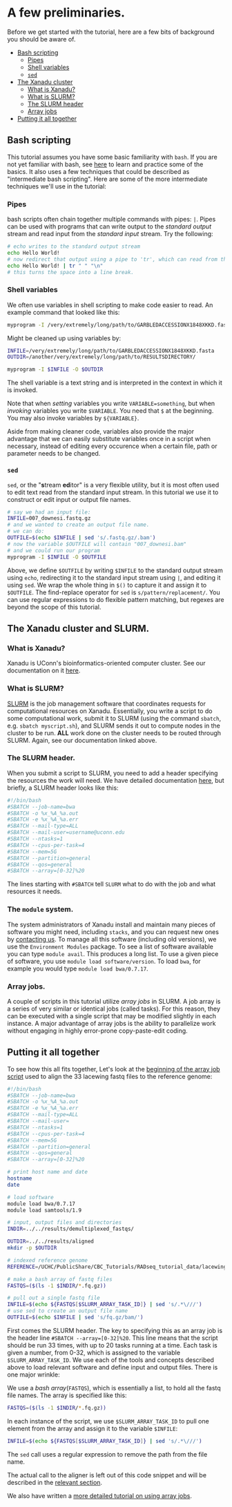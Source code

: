 # A few preliminaries. #

Before we get started with the tutorial, here are a few bits of background you should be aware of. 

- [Bash scripting](#bash-scripting)
  - [Pipes](#pipes)
  - [Shell variables](#shell-variables)
  - [`sed`](#sed)
- [The Xanadu cluster](#the-xanadu-cluster-and-slurm)
  - [What is Xanadu?](#what-is-xanadu)
  - [What is SLURM?](#what-is-slurm)
  - [The SLURM header](#the-slurm-header)
  - [Array jobs](#array-jobs)
- [Putting it all together](#putting-it-all-together)

## Bash scripting

This tutorial assumes you have some basic familiarity with `bash`. If you are not yet familiar with bash, see [here]() to learn and practice some of the basics. It also uses a few techniques that could be described as "intermediate bash scripting". Here are some of the more intermediate techniques we'll use in the tutorial:

### Pipes

bash scripts often chain together multiple commands with pipes: `|`. Pipes can be used with programs that can write output to the _standard output_ stream and read input from the _standard input_ stream. Try the following:

```bash
# echo writes to the standard output stream
echo Hello World!
# now redirect that output using a pipe to 'tr', which can read from the standard input and edit text
echo Hello World! | tr " " "\n"
# this turns the space into a line break. 
```
### Shell variables

We often use variables in shell scripting to make code easier to read. An example command that looked like this:
```bash
myprogram -I /very/extremely/long/path/to/GARBLEDACCESSIONX1848XKKD.fasta -O /another/very/extremely/long/path/to/RESULTSDIRECTORY/
```

Might be cleaned up using variables by:

```bash
INFILE=/very/extremely/long/path/to/GARBLEDACCESSIONX1848XKKD.fasta
OUTDIR=/another/very/extremely/long/path/to/RESULTSDIRECTORY/

myprogram -I $INFILE -O $OUTDIR
```
The shell variable is a text string and is interpreted in the context in which it is invoked. 

Note that when _setting_ variables you write `VARIABLE=something`, but when _invoking_ variables you write `$VARIABLE`. You need that `$` at the beginning. You may also invoke variables by `${VARIABLE}`. 

Aside from making cleaner code, variables also provide the major advantage that we can easily substitute variables once in a script when necessary, instead of editing every occurence when a certain file, path or parameter needs to be changed. 

### `sed`
  
`sed`, or the "**s**tream **ed**itor" is a very flexible utility, but it is most often used to edit text read from the standard input stream. In this tutorial we use it to construct or edit input or output file names. 

```bash
# say we had an input file:
INFILE=007_downesi.fastq.gz
# and we wanted to create an output file name. 
# we can do:
OUTFILE=$(echo $INFILE | sed 's/.fastq.gz/.bam')
# now the variable $OUTFILE will contain "007_downesi.bam"
# and we could run our program
myprogram -I $INFILE -O $OUTFILE
```

Above, we define `$OUTFILE` by writing `$INFILE` to the standard output stream using `echo`, redirecting it to the standard input stream using `|`, and editing it using `sed`. We wrap the whole thing in `$()` to capture it and assign it to `$OUTFILE`. The find-replace operator for `sed` is `s/pattern/replacement/`. You can use regular expressions to do flexible pattern matching, but regexes are beyond the scope of this tutorial. 

## The Xanadu cluster and SLURM.

### What is Xanadu?

Xanadu is UConn's bioinformatics-oriented computer cluster. See our documentation on it [here](https://bioinformatics.uconn.edu/resources-and-events/tutorials-2/xanadu/). 

### What is SLURM?

[SLURM](https://slurm.schedmd.com/documentation.html) is the job management software that coordinates requests for computational resources on Xanadu. Essentially, you write a script to do some computational work, submit it to SLURM (using the command `sbatch`, e.g. `sbatch myscript.sh`), and SLURM sends it out to compute nodes in the cluster to be run. **ALL** work done on the cluster needs to be routed through SLURM. Again, see our documentation linked above. 

### The SLURM header. 

When you submit a script to SLURM, you need to add a header specifying the resources the work will need. We have detailed documentation [here](https://github.com/CBC-UCONN/CBC_Docs/wiki/Requesting-resource-allocations-in-SLURM), but briefly, a SLURM header looks like this:

```bash
#!/bin/bash
#SBATCH --job-name=bwa
#SBATCH -o %x_%A_%a.out
#SBATCH -e %x_%A_%a.err
#SBATCH --mail-type=ALL
#SBATCH --mail-user=username@uconn.edu
#SBATCH --ntasks=1
#SBATCH --cpus-per-task=4
#SBATCH --mem=5G
#SBATCH --partition=general
#SBATCH --qos=general
#SBATCH --array=[0-32]%20
```

The lines starting with `#SBATCH` tell `SLURM` what to do with the job and what resources it needs. 

### The `module` system. 

The system administrators of Xanadu install and maintain many pieces of software you might need, including `stacks`, and you can request new ones by [contacting us](https://bioinformatics.uconn.edu/). To manage all this software (including old versions), we use the `Environment Modules` package. To see a list of software available you can type `module avail`. This produces a long list. To use a given piece of software, you use `module load software/version`. To load `bwa`, for example you would type `module load bwa/0.7.17`. 

### Array jobs. 

A couple of scripts in this tutorial utilize _array jobs_ in SLURM. A job array is a series of very similar or identical jobs (called tasks). For this reason, they can be executed with a single script that may be modified slightly in each instance. A major advantage of array jobs is the ability to parallelize work without engaging in highly error-prone copy-paste-edit coding. 


## Putting it all together

To see how this all fits together, Let's look at the [beginning of the array job script](/scripts/lacewings/c1_bwaalign.sh) used to align the 33 lacewing fastq files to the reference genome: 

```bash
#!/bin/bash
#SBATCH --job-name=bwa
#SBATCH -o %x_%A_%a.out
#SBATCH -e %x_%A_%a.err
#SBATCH --mail-type=ALL
#SBATCH --mail-user=
#SBATCH --ntasks=1
#SBATCH --cpus-per-task=4
#SBATCH --mem=5G
#SBATCH --partition=general
#SBATCH --qos=general
#SBATCH --array=[0-32]%20

# print host name and date
hostname
date

# load software
module load bwa/0.7.17
module load samtools/1.9

# input, output files and directories
INDIR=../../results/demultiplexed_fastqs/

OUTDIR=../../results/aligned
mkdir -p $OUTDIR

# indexed reference genome
REFERENCE=/UCHC/PublicShare/CBC_Tutorials/RADseq_tutorial_data/lacewing_genome/redundans_metaquast_filtered.nomt.masked.fasta

# make a bash array of fastq files
FASTQS=($(ls -1 $INDIR/*.fq.gz))

# pull out a single fastq file
INFILE=$(echo ${FASTQS[$SLURM_ARRAY_TASK_ID]} | sed 's/.*\///')
# use sed to create an output file name
OUTFILE=$(echo $INFILE | sed 's/fq.gz/bam/')
```

First comes the SLURM header. The key to specifying this as an array job is the header line `#SBATCH --array=[0-32]%20`. This line means that the script should be run 33 times, with up to 20 tasks running at a time. Each task is given a number, from 0-32, which is assigned to the variable `$SLURM_ARRAY_TASK_ID`. We use each of the tools and concepts described above to load relevant software and define input and output files. There is one major wrinkle:

We use a _bash array_(`FASTQS`), which is essentially a list, to hold all the fastq file names. The array is specified like this:

```bash
FASTQS=($(ls -1 $INDIR/*.fq.gz))
```

In each instance of the script, we use `$SLURM_ARRAY_TASK_ID` to pull one element from the array and assign it to the variable `$INFILE`:

```bash
INFILE=$(echo ${FASTQS[$SLURM_ARRAY_TASK_ID]} | sed 's/.*\///')
```

The `sed` call uses a regular expression to remove the path from the file name. 

The actual call to the aligner is left out of this code snippet and will be described in the [relevant section](/01c_Lacewings_stacksrefmap.md). 

We also have written a [more detailed tutorial on using array jobs](https://github.com/CBC-UCONN/CBC_Docs/wiki/Job-arrays-on-Xanadu). 

